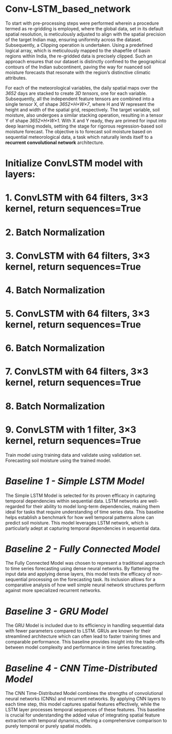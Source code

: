 # Conv-LSTM_based_network

To start with pre-processing steps were performed wherein a procedure termed as re-gridding is employed, where the global data, set in its default spatial resolution, is meticulously adjusted to align with the spatial precision of the target Indian map, ensuring uniformity across the dataset. Subsequently, a Clipping operation is undertaken. Using a predefined logical array, which is meticulously mapped to the shapefile of basin regions within India, the re-gridded data is precisely clipped. Such an approach ensures that our dataset is distinctly confined to the geographical contours of the Indian subcontinent, paving the way for nuanced soil moisture forecasts that resonate with the region’s distinctive climatic attributes.

For each of the meteorological variables, the daily spatial maps over the *3652* days are stacked to create *3D tensors*, one for each variable. Subsequently, all the independent feature tensors are combined into a single tensor X, of shape *3652×H×W×7*, where H and W represent the height and width of the spatial grid, respectively. The target variable, soil moisture, also undergoes a similar stacking operation, resulting in a tensor Y of shape *3652×H×W×1*. 
With X and Y ready, they are primed for input into deep learning models, setting the stage for rigorous regression-based soil moisture forecast. The objective is to forecast soil moisture based on sequential meteorological data, a task which naturally lends itself to a **recurrent convolutional network** architecture.

# Initialize ConvLSTM model with layers:
# 1.	ConvLSTM with 64 filters, 3×3 kernel, return sequences=True 
# 2.	Batch Normalization
# 3.	ConvLSTM with 64 filters, 3×3 kernel, return sequences=True
# 4.	Batch Normalization
# 5.	ConvLSTM with 64 filters, 3×3 kernel, return sequences=True
# 6.	Batch Normalization
# 7.	ConvLSTM with 64 filters, 3×3 kernel, return sequences=True
# 8.	Batch Normalization
# 9.	ConvLSTM with 1 filter, 3×3 kernel, return sequences=True

Train model using training data and validate using validation set. 
Forecasting soil moisture using the trained model. 
# *Baseline 1 - Simple LSTM Model*
The Simple LSTM Model is selected for its proven efficacy in capturing temporal dependencies within sequential data. LSTM networks are well-regarded for their ability to model long-term dependencies, making them ideal for tasks that require understanding of time series data. This baseline helps establish a benchmark for how well temporal patterns alone can predict soil moisture. This model leverages LSTM network, which is particularly adept at capturing temporal dependencies in sequential data.
# *Baseline 2 - Fully Connected Model*
The Fully Connected Model was chosen to represent a traditional approach to time series forecasting using dense neural networks. By flattening the input data and applying dense layers, this model tests the efficacy of non-sequential processing on the forecasting task. Its inclusion allows for a comparative analysis of how well simple neural network structures perform against more specialized recurrent networks.
# *Baseline 3 - GRU Model*
The GRU Model is included due to its efficiency in handling sequential data with fewer parameters compared to LSTM. GRUs are known for their streamlined architecture which can often lead to faster training times and comparable performance. This baseline provides insight into the trade-offs between model complexity and performance in time series forecasting.
# *Baseline 4 - CNN Time-Distributed Model*
The CNN Time-Distributed Model combines the strengths of convolutional neural networks (CNNs) and recurrent networks. By applying CNN layers to each time step, this model captures spatial features effectively, while the LSTM layer processes temporal sequences of these features. This baseline is crucial for understanding the added value of integrating spatial feature extraction with temporal dynamics, offering a comprehensive comparison to purely temporal or purely spatial models.

